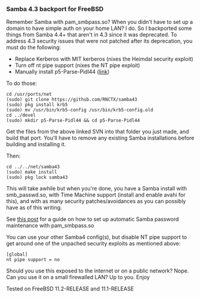 ### Samba 4.3 backport for FreeBSD

Remember Samba with pam_smbpass.so?  When you didn't have to set up a domain to have simple auth on your home LAN?  I do.
So I backported some things from Samba 4.4+ that aren't in 4.3 since it was deprecated.  To address 4.3 security issues that
were not patched after its deprecation, you must do the following:

* Replace Kerberos with MIT kerberos (nixes the Heimdal security exploit)
* Turn off nt pipe support (nixes the NT pipe exploit)
* Manually install p5-Parse-Pidl44 ([link](https://svnweb.freebsd.org/ports/head/devel/p5-Parse-Pidl44/?pathrev=457765))

To do those:

```
cd /usr/ports/net
(sudo) git clone https://github.com/RNCTX/samba43
(sudo) pkg install krb5
(sudo) mv /usr/bin/krb5-config /usr/bin/krb5-config.old
cd ../devel
(sudo) mkdir p5-Parse-Pidl44 && cd p5-Parse-Pidl44
```

Get the files from the above linked SVN into that folder you just made, and build that port.  You'll have to remove any
existing Samba installations before building and installing it.

Then:

```
cd ../../net/samba43
(sudo) make install
(sudo) pkg lock samba43
```

This will take awhile but when you're done, you have a Samba install with smb_passwd.so, with Time Machine support (install
and enable avahi for this), and with as many security patches/avoidances as you can possibly have as of this writing.

See [this post](https://forums.freebsd.org/threads/howto-samba-with-pam_smbpass-using-your-system-account-with-samba.49581/) for a 
guide on how to set up automatic Samba password maintenance with pam_smbpass.so

You can use your other Samba4 config(s), but disable NT pipe support to get around one of the unpached security exploits as mentioned above:

```
[global]
nt pipe support = no
```

Should you use this exposed to the internet or on a public network?  Nope.  Can you use it on a small firewalled LAN? Up to you. Enjoy

Tested on FreeBSD 11.2-RELEASE and 11.1-RELEASE

